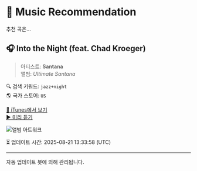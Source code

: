 
# 🎵 Music Recommendation

추천 곡은...

## 🎧 Into the Night (feat. Chad Kroeger)  
> 아티스트: **Santana**  
> 앨범: _Ultimate Santana_  

🔍 검색 키워드: `jazz+night`  
🌎 국가 스토어: `US`

[🔗 iTunes에서 보기](https://music.apple.com/us/album/into-the-night-feat-chad-kroeger/265816081?i=265816144&uo=4)  
[▶️ 미리 듣기](https://audio-ssl.itunes.apple.com/itunes-assets/AudioPreview211/v4/04/f8/6e/04f86e57-f78a-7182-dc39-6498beb2f582/mzaf_13618611143557062367.plus.aac.p.m4a)

![앨범 아트워크](https://is1-ssl.mzstatic.com/image/thumb/Music112/v4/5d/cc/48/5dcc4850-35e3-239a-3fde-dbade47cddfe/886970629324.jpg/100x100bb.jpg)

⏳ 업데이트 시간: 2025-08-21 13:33:58 (UTC)

---
자동 업데이트 봇에 의해 관리됩니다.
